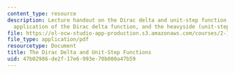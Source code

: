 ```yaml
---
content_type: resource
description: Lecture handout on the Dirac delta and unit-step function, practical
  application of the Dirac delta function, and the heavyside (unit-step) function.
file: https://ol-ocw-studio-app-production.s3.amazonaws.com/courses/2-161-signal-processing-continuous-and-discrete-fall-2008/47b02986de2f17e6993e70b000a47b59_diracheaviside.pdf
file_type: application/pdf
resourcetype: Document
title: The Dirac Delta and Unit-Step Functions
uid: 47b02986-de2f-17e6-993e-70b000a47b59
---
```

